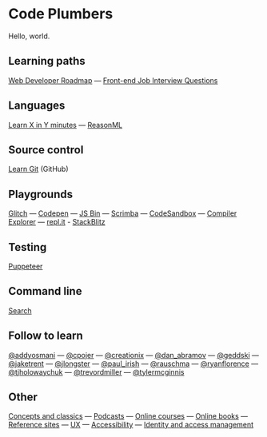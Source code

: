 # Code Plumbers

Hello, world.

## Learning paths

[Web Developer Roadmap](https://github.com/kamranahmedse/developer-roadmap) — [Front-end Job Interview Questions](https://github.com/h5bp/Front-end-Developer-Interview-Questions)

## Languages

[Learn X in Y minutes](https://learnxinyminutes.com/) — [ReasonML](reasonml)

## Source control

[Learn Git](https://try.github.io/) (GitHub)

## Playgrounds

[Glitch](https://glitch.com/) — [Codepen](https://codepen.io/) — [JS Bin](https://jsbin.com/) —
[Scrimba](https://scrimba.com/) — [CodeSandbox](https://codesandbox.io/) — [Compiler Explorer](https://rust.godbolt.org/) — [repl.it](https://repl.it/) - [StackBlitz](stackblitz.com)

## Testing

[Puppeteer](puppeteer)

## Command line

[Search](cli-search)

## Follow to learn

[@addyosmani](https://twitter.com/addyosmani) —
[@cpojer](https://twitter.com/cpojer) —
[@creationix](https://twitter.com/creationix) —
[@dan_abramov](https://twitter.com/dan_abramov) —
[@geddski](https://twitter.com/geddski) —
[@jaketrent](https://twitter.com/jaketrent) —
[@jlongster](https://twitter.com/jlongster) —
[@paul_irish](https://twitter.com/paul_irish) —
[@rauschma](https://twitter.com/rauschma) —
[@ryanflorence](https://twitter.com/ryanflorence) —
[@tjholowaychuk](https://twitter.com/tjholowaychuk) —
[@trevordmiller](https://twitter.com/trevordmiller) —
[@tylermcginnis](https://twitter.com/tylermcginnis)

## Other

[Concepts and classics](concepts-and-classics) — [Podcasts](podcasts) — [Online courses](online-courses) —
[Online books](online-books) — [Reference sites](reference-sites) — [UX](ux) —
[Accessibility](a11y) — [Identity and access management](iam)
